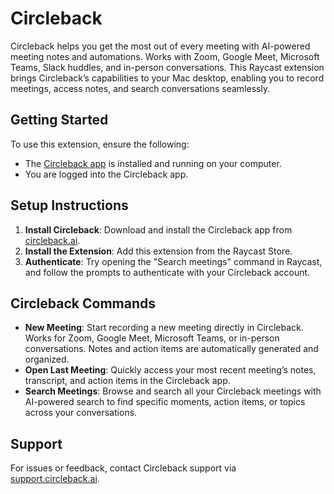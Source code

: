 # Circleback

Circleback helps you get the most out of every meeting with AI-powered meeting notes and automations. Works with Zoom, Google Meet, Microsoft Teams, Slack huddles, and in-person conversations. This Raycast extension brings Circleback’s capabilities to your Mac desktop, enabling you to record meetings, access notes, and search conversations seamlessly.

## Getting Started
To use this extension, ensure the following:
- The [Circleback app](https://circleback.ai/desktop) is installed and running on your computer.
- You are logged into the Circleback app.

## Setup Instructions
1. **Install Circleback**: Download and install the Circleback app from [circleback.ai](https://circleback.ai/desktop).
2. **Install the Extension**: Add this extension from the Raycast Store.
3. **Authenticate**: Try opening the "Search meetings" command in Raycast, and follow the prompts to authenticate with your Circleback account.

## Circleback Commands
- **New Meeting**: Start recording a new meeting directly in Circleback. Works for Zoom, Google Meet, Microsoft Teams, or in-person conversations. Notes and action items are automatically generated and organized.
- **Open Last Meeting**: Quickly access your most recent meeting’s notes, transcript, and action items in the Circleback app.
- **Search Meetings**: Browse and search all your Circleback meetings with AI-powered search to find specific moments, action items, or topics across your conversations.


## Support
For issues or feedback, contact Circleback support via [support.circleback.ai](https://support.circleback.ai/).

